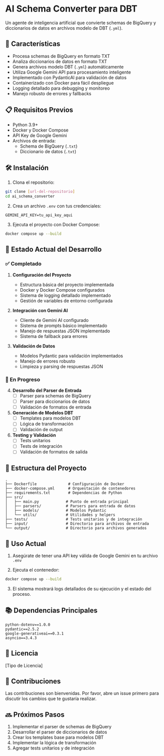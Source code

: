 # AI Schema Converter para DBT

Un agente de inteligencia artificial que convierte schemas de BigQuery y diccionarios de datos en archivos modelo de DBT (`.yml`).

## 🚀 Características

- Procesa schemas de BigQuery en formato TXT
- Analiza diccionarios de datos en formato TXT
- Genera archivos modelo DBT (`.yml`) automáticamente
- Utiliza Google Gemini API para procesamiento inteligente
- Implementado con PydanticAI para validación de datos
- Containerizado con Docker para fácil despliegue
- Logging detallado para debugging y monitoreo
- Manejo robusto de errores y fallbacks

## 📋 Requisitos Previos

- Python 3.9+
- Docker y Docker Compose
- API Key de Google Gemini
- Archivos de entrada:
  - Schema de BigQuery (`.txt`)
  - Diccionario de datos (`.txt`)

## 🛠️ Instalación

1. Clona el repositorio:
```bash
git clone [url-del-repositorio]
cd ai_schema_converter
```

2. Crea un archivo `.env` con tus credenciales:
```
GEMINI_API_KEY=tu_api_key_aqui
```

3. Ejecuta el proyecto con Docker Compose:
```bash
docker compose up --build
```

## 📝 Estado Actual del Desarrollo

### ✅ Completado

1. **Configuración del Proyecto**
   - Estructura básica del proyecto implementada
   - Docker y Docker Compose configurados
   - Sistema de logging detallado implementado
   - Gestión de variables de entorno configurada

2. **Integración con Gemini AI**
   - Cliente de Gemini AI configurado
   - Sistema de prompts básico implementado
   - Manejo de respuestas JSON implementado
   - Sistema de fallback para errores

3. **Validación de Datos**
   - Modelos Pydantic para validación implementados
   - Manejo de errores robusto
   - Limpieza y parsing de respuestas JSON

### 🚧 En Progreso

4. **Desarrollo del Parser de Entrada**
   - [ ] Parser para schemas de BigQuery
   - [ ] Parser para diccionarios de datos
   - [ ] Validación de formatos de entrada

5. **Generación de Modelos DBT**
   - [ ] Templates para modelos DBT
   - [ ] Lógica de transformación
   - [ ] Validación de output

6. **Testing y Validación**
   - [ ] Tests unitarios
   - [ ] Tests de integración
   - [ ] Validación de formatos de salida

## 📁 Estructura del Proyecto

```
.
├── Dockerfile              # Configuración de Docker
├── docker-compose.yml      # Orquestación de contenedores
├── requirements.txt        # Dependencias de Python
├── src/
│   ├── main.py            # Punto de entrada principal
│   ├── parsers/           # Parsers para entrada de datos
│   ├── models/            # Modelos Pydantic
│   └── utils/             # Utilidades y helpers
├── tests/                 # Tests unitarios y de integración
├── input/                 # Directorio para archivos de entrada
└── output/                # Directorio para archivos generados
```

## 🔧 Uso Actual

1. Asegúrate de tener una API key válida de Google Gemini en tu archivo `.env`

2. Ejecuta el contenedor:
```bash
docker compose up --build
```

3. El sistema mostrará logs detallados de su ejecución y el estado del proceso.

## 📚 Dependencias Principales

```
python-dotenv==1.0.0
pydantic==2.5.2
google-generativeai==0.3.1
asyncio==3.4.3
```

## 📄 Licencia

[Tipo de Licencia]

## 🤝 Contribuciones

Las contribuciones son bienvenidas. Por favor, abre un issue primero para discutir los cambios que te gustaría realizar.

## 🔜 Próximos Pasos

1. Implementar el parser de schemas de BigQuery
2. Desarrollar el parser de diccionarios de datos
3. Crear los templates base para modelos DBT
4. Implementar la lógica de transformación
5. Agregar tests unitarios y de integración